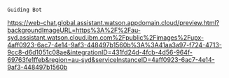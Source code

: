                                                                    Guiding Bot



https://web-chat.global.assistant.watson.appdomain.cloud/preview.html?backgroundImageURL=https%3A%2F%2Fau-syd.assistant.watson.cloud.ibm.com%2Fpublic%2Fimages%2Fupx-4aff0923-6ac7-4e14-9af3-448497b1560b%3A%3A41aa3a97-f724-4713-9cc8-d6d1051c08ae&integrationID=431fd24d-4fcb-4d56-964f-69763fe1ffeb&region=au-syd&serviceInstanceID=4aff0923-6ac7-4e14-9af3-448497b1560b
